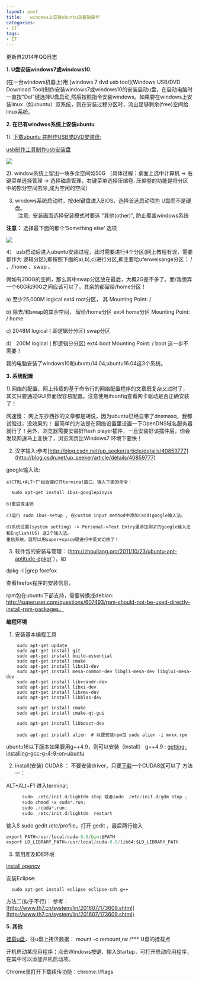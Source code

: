```yaml
---
layout: post
title:   windows上安装ubuntu及基础操作
categories:
- IT
tags:
- IT
---
```


更新自2014年QQ日志 

**1. U盘安装windows7或windows10**:

(在一台windows机器上)用 [windows 7 dvd usb tool](Windows USB/DVD Download Tool)制作安装windows7或windows10的安装启动u盘，在启动电脑时一直按"Del"键选择U盘启动,然后按照指令安装windows。如果要在windows上安装linux（如ubuntu）双系统，则在安装过程分区时，流出足够剩余(free)空间给linux系统。

<!--more-->


**2. 在已有windwos系统上安装ubuntu** 

1). [下载ubuntu 并制作USB或DVD安装盘](http://howtoubuntu.org/how-to-install-ubuntu-14-04-trusty-tahr);

[usb制作工具制作usb安装盘](https://help.ubuntu.com/community/Installation/FromUSBStickQuick)  
   
![](http://s5.51cto.com/wyfs02/M00/27/6B/wKioL1Ny1O2gFAIHAACh9GlDXUo023.jpg) 

    
2). window系统上留出一块多余空间如50G （具体过程：桌面上选中计算机 -> 右键菜单选择管理 -> 选择磁盘管理，右键菜单选择压缩卷. 压缩卷的功能是将分区中的部分空间去除,成为空闲的空间） 
   
3)  windows系统启动时，按del键盘进入BIOS，选择首选启动项为 U盘而不是硬盘。  
   注意:  安装画面选择安装模式时要选 "其他(other)", 防止覆盖windows系统

**注意：**  选择最下面的那个’Something else’ 选项

![](https://assets.ubuntu.com/v1/b42312cd-download-desktop-install-ubuntu-desktop_4.jpg)
  
4） usb启动后进入ubuntu安装过程，此时需要进行4个分区(网上教程有误，需要都作为 逻辑分区),即按照下面的a),b),c)进行分区,即主要哈ufenweisange分区： / 、/home 、swap 。
      

假如有200G的空间，那么其中swap分区放在最后，大概2G差不多了。而/我想弄一个60G和90G之间应该可以了。其余的都留给/home分区！

a)   至少25,000M             logical                   ext4                 root分区，    其 Mounting Point: /      
        
b)  除去/和swap的其余空间， 留给/home分区                ext4                  home分区      Mounting Point: / home
         
c)  2048M           logical ( 即逻辑分分区)            swap分区      
         
d） 200M             logical ( 即逻辑分分区)            ext4                  boot                    Mounting Point: / boot             这一步不需要！

 我的电脑安装了windows10和ubuntu14.04,ubuntu16.04这3个系统。

**3. 系统配置** 

 1).网络的配置，网上转载的基于命令行的网络配置程序的文章既复杂又过时了，其实只要通过GUI界面很容易配置。注意使用ifconfig查看网卡驱动是否正确安装了！

 网速慢： 网上东抄西抄的文章都是胡说，因为ubuntu已经自带了dnsmasq，我都试验过，没效果的！ 最简单的方法是在网络设置里设置一下OpenDNS域名服务器就行了！另外，浏览器需要安装好flash player插件，一旦安装好该插件后，你会发现网速马上变快了，浏览网页比Windows7 环境下要快！

 2) 汉字输入:参考[http://blog.csdn.net/up_seeker/article/details/40859777](http://blog.csdn.net/up_seeker/article/details/40859777)

 google输入法:

    a)CTRL+ALT+T“组合键打开terminal窗口，输入下面的命令：

      sudo apt-get install ibus-googlepinyin

    b)重启或注销     

    c)运行 sudo ibus-setup , 在custom input method中添加(add)google输入法。

    d)系统设置(system setting) -> Personal->Text Entry里添加刚才的google输入法和English(US) 这2个输入法。
    重启系统。就可以用super+space键进行中英文切换了！
 
 3. 软件包的安装与管理：（http://zhouliang.pro/2011/10/23/ubuntu-apt-aptitude-dpkg/ ），如 

  dpkg -l |grep forefox 

  查看firefox程序的安装信息，

 rpm包在ubuntu下部支持，需要转换成debian: http://superuser.com/questions/607493/rpm-should-not-be-used-directly-install-rpm-packages。

**编程环境**

1)  安装基本编程工具

```
    sudo apt-get update    
    sudo apt-get install git
    sudo apt-get install build-essential
    sudo apt-get install cmake
    sudo apt-get install libx11-dev
    sudo apt-get install mesa-common-dev libgl1-mesa-dev libglu1-mesa-dev
    sudo apt-get install libxrandr-dev
    sudo apt-get install libxi-dev
    sudo apt-get install libxmu-dev
    sudo apt-get install libblas-dev

    sudo apt-get install cmake
    sudo apt-get install cmake-qt-gui

    sudo apt-get install libboost-dev 

    sudo apt-get install alien  # 以便安装rpm包 sudo alien -i mxxx.rpm
```

ubuntu16以下版本如果要用g++4.9，则可以安装（install） g++4.9 : 
[getting-installing-gcc-g-4-9-on-ubuntu](http://askubuntu.com/questions/428198/getting-installing-gcc-g-4-9-on-ubuntu)

2) install(安装)  CUDA8 ：
    不要安装driver，只要[下载](https://developer.nvidia.com/cuda-downloads)一个CUDA8就可以了
    方法一：

ALT+ALt+F1 进入terminal;

```python
      sudo  /etc/init.d/lightdm stop 或者sudo  /etc/init.d/gdm stop ; 
      sudo chmod +x cuda*.run;
      sudo ./cuda*.run; 
      sudo  /etc/init.d/lightdm  restart  
```

输入$ sudo gedit /etc/profile，打开 gedit ，最后两行输入

```python
export PATH=/usr/local/cuda-8.0/bin:$PATH
export LD_LIBRARY_PATH=/usr/local/cuda-8.0/lib64:$LD_LIBRARY_PATH

```

3) 常用库及IDE环境

 [install opencv](http://milq.github.io/install-opencv-ubuntu-debian/)
  
  安装Eclipse:
```  
  sudo apt-get install eclipse eclipse-cdt g++
```  

方法二(似乎不行)：
参考：[http://www.th7.cn/system/lin/201607/173609.shtml](http://www.th7.cn/system/lin/201607/173609.shtml)


**5. 其他**

[挂载u盘](http://jingyan.baidu.com/article/f0062228dc2aa6fbd3f0c8ec.html)，往u盘上拷贝数据： mount -o remount,rw /*** U盘的挂载点

开机启动某应用程序：点击Windows按键，输入Startup，可打开启动应用程序，在其中可以添加开机启动项。

Chrome里打开下载续传功能：chrome://flags
